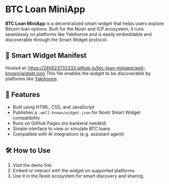 # BTC Loan MiniApp

**BTC Loan MiniApp** is a decentralized smart widget that helps users explore Bitcoin loan options. Built for the Nostr and ICP ecosystem, it runs seamlessly on platforms like Yakihonne and is easily embeddable and discoverable through the Smart Widget protocol.
## 🧩 Smart Widget Manifest
Hosted at:
https://245623733333.github.io/btc-loan-miniapp/well-known/widget.json
This file enables the widget to be discoverable by platforms like [Yakihonne](https://yakihonne.com).

## 🚀 Features
- Built using HTML, CSS, and JavaScript
- Publishes a `.well-known/widget.json` for Nostr Smart Widget compatibility
- Runs on GitHub Pages (no backend needed)
- Simple interface to view or simulate BTC loans
- Compatible with AI integrations (e.g. assistant agent)

## 🛠️ How to Use
1. Visit the demo link.
2. Embed or interact with the widget on supported platforms.
3. Use it in the Nostr ecosystem for smart discovery and sharing.
